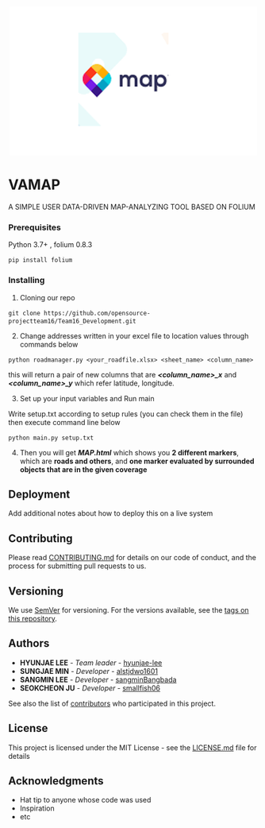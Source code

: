 <p align="center">
  <img width="500" height="300" src="./static/readme_logo.png">
</p>


# VAMAP

A SIMPLE USER DATA-DRIVEN MAP-ANALYZING TOOL BASED ON FOLIUM

### Prerequisites

Python 3.7+ , folium 0.8.3

```
pip install folium
```

### Installing

1. Cloning our repo

```
git clone https://github.com/opensource-projectteam16/Team16_Development.git
```

2. Change addresses written in your excel file to location values through commands below

```
python roadmanager.py <your_roadfile.xlsx> <sheet_name> <column_name> 
```
this will return a pair of new columns that are ***<column_name>_x***  and ***<column_name>_y*** which refer latitude, longitude.


3. Set up your input variables and Run main

Write setup.txt according to setup rules (you can check them in the file)
then execute command line below

```
python main.py setup.txt
```

4. Then you will get ***MAP.html*** which shows you **2 different markers**, which are **roads and others**, and **one marker evaluated by surrounded objects that are in the given coverage** 

## Deployment

Add additional notes about how to deploy this on a live system

## Contributing

Please read [CONTRIBUTING.md](https://github.com/opensource-projectteam16/Team16_Development/blob/master/CONTRIBUTING.md) for details on our code of conduct, and the process for submitting pull requests to us.

## Versioning

We use [SemVer](http://semver.org/) for versioning. For the versions available, see the [tags on this repository](https://github.com/your/project/tags). 

## Authors

* **HYUNJAE LEE** - *Team leader* - [hyunjae-lee](https://github.com/hyunjae-lee)
* **SUNGJAE MIN** - *Developer* - [alstjdwo1601](https://github.com/alstjdwo1601)
* **SANGMIN LEE** - *Developer* - [sangminBangbada](https://github.com/sangminBangbada)
* **SEOKCHEON JU** - *Developer* - [smallfish06](https://github.com/smallfish06)

See also the list of [contributors](https://github.com/opensource-projectteam16/Team16_Development/blob/master/Contributors.md) who participated in this project.

## License

This project is licensed under the MIT License - see the [LICENSE.md](https://github.com/opensource-projectteam16/Team16_Development/blob/master/LICENSE.md) file for details

## Acknowledgments

* Hat tip to anyone whose code was used
* Inspiration
* etc
